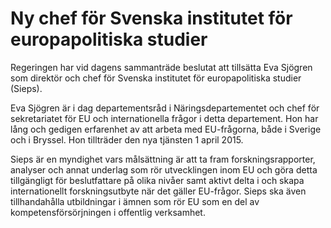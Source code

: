 # Ny chef för Svenska institutet för europapolitiska studier

Regeringen har vid dagens sammanträde beslutat att tillsätta Eva Sjögren som direktör och chef för Svenska institutet för europapolitiska studier (Sieps).


Eva Sjögren är i dag departementsråd i Näringsdepartementet och chef för sekretariatet för EU och internationella frågor i detta departement. Hon har lång och gedigen erfarenhet av att arbeta med EU\-frågorna, både i Sverige och i Bryssel. Hon tillträder den nya tjänsten 1 april 2015\.

Sieps är en myndighet vars målsättning är att ta fram forskningsrapporter, analyser och annat underlag som rör utvecklingen inom EU och göra detta tillgängligt för beslutfattare på olika nivåer samt aktivt delta i och skapa internationellt forskningsutbyte när det gäller EU\-frågor. Sieps ska även tillhandahålla utbildningar i ämnen som rör EU som en del av kompetensförsörjningen i offentlig verksamhet.
